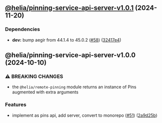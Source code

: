 ## [@helia/pinning-service-api-server-v1.0.1](https://github.com/ipfs/helia-remote-pinning/compare/@helia/pinning-service-api-server-1.0.0...@helia/pinning-service-api-server-1.0.1) (2024-11-20)

### Dependencies

* **dev:** bump aegir from 44.1.4 to 45.0.2 ([#58](https://github.com/ipfs/helia-remote-pinning/issues/58)) ([32417e4](https://github.com/ipfs/helia-remote-pinning/commit/32417e48286516f7969f26906af1109087b104b2))

## @helia/pinning-service-api-server-v1.0.0 (2024-10-10)

### ⚠ BREAKING CHANGES

* the `@helia/remote-pinning` module returns an instance of Pins augmented with extra arguments

### Features

* implement as pins api, add server, convert to monorepo ([#51](https://github.com/ipfs/helia-remote-pinning/issues/51)) ([2a9d25b](https://github.com/ipfs/helia-remote-pinning/commit/2a9d25b850fca56c7b30518c0cf0625b88fcf781))
